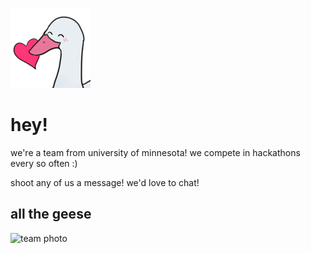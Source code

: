 
![yok](./profile/gooselove.png)
# hey!

we're a team from university of minnesota! we compete in hackathons every so often :)

shoot any of us a message! we'd love to chat!

## all the geese

![team photo](https://yok.dev/api/minihacks-people?num=7)
